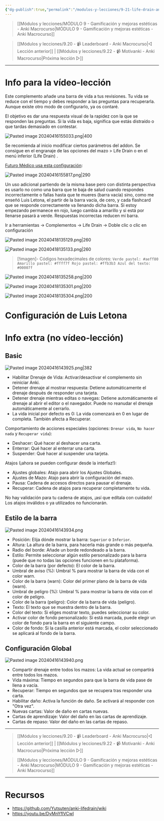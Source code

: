 ```yaml
---
{"dg-publish":true,"permalink":"/modulos-y-lecciones/9-21-life-drain-anki-macrocurso/","noteIcon":""}
---
```



> [[Módulos y lecciones/MÓDULO 9 - Gamificación y mejoras estéticas - Anki Macrocurso\|MÓDULO 9 - Gamificación y mejoras estéticas - Anki Macrocurso]]

> [[Módulos y lecciones/9.20 - 📹 Leaderboard - Anki Macrocurso\|◁ Lección anterior]] | [[Módulos y lecciones/9.22 - 📹 Motivanki - Anki Macrocurso\|Próxima lección ▷]]

---

# Info para la vídeo-lección
Este complemento añade una barra de vida a tus revisiones. Tu vida se reduce con el tiempo y debes responder a las preguntas para recuperarla. Aunque existe otro modo de configurarlo, ya os contaré.

El objetivo es dar una respuesta visual de la rapidez con la que se responden las preguntas. Si la vida es baja, significa que estás distraído o que tardas demasiado en contestar.

![Pasted image 20240416155033.png|400](/img/user/ANEXOS/Pasted%20image%2020240416155033.png)

Se recomienda al inicio modificar ciertos parámetros del addon. Se consigue en el engranaje de las opciones del mazo > Life Drain o en el menú inferior (Life Drain) .

[Futuro Médico usa esta configuración](https://www.youtube.com/watch?v=DyMnYflVCwI&ab_channel=FUTUROMEDICO):

![Pasted image 20240416155817.png|290](/img/user/ANEXOS/Pasted%20image%2020240416155817.png)

Un uso adicional partiendo de la misma base pero con distinta perspectiva es usarlo no como una barra que te baja de salud cuando respondes incorrectamente o fallas hasta que te mueres (barra vacía) sino, como me enseñó Luis Letona, el partir de la barra vacía, de cero, y cada flashcard que se responde correctamente va llenando dicha barra. Si estoy empezando permanece en rojo, luego cambia a amarillo y si está por llenarse pasará a verde. Respuestas incorrectas reducen mi barra.

Ir a herramientas → Complementos → Life Drain → Doble clic o clic en configuración

![Pasted image 20240418135129.png|260](/img/user/ANEXOS/Pasted%20image%2020240418135129.png)

![Pasted image 20240418135133.png|260](/img/user/ANEXOS/Pasted%20image%2020240418135133.png)

> [!imagen]- Códigos hexadecimales de colores:
> ```Verde pastel: #aeff80 Amarillo pastel: #ffff7f Rojo pastel: #ffb3b3 Azul del texto: #00007f```

![Pasted image 20240418135258.png|200](/img/user/ANEXOS/Pasted%20image%2020240418135258.png)

![Pasted image 20240418135301.png|200](/img/user/ANEXOS/Pasted%20image%2020240418135301.png)

![Pasted image 20240418135304.png|200](/img/user/ANEXOS/Pasted%20image%2020240418135304.png)

# Configuración de Luis Letona


# Info extra (no vídeo-lección)
## Basic
![Pasted image 20240416143925.png|382](/img/user/ANEXOS/Pasted%20image%2020240416143925.png)

- Habilitar Drenaje de Vida: Activar/desactivar el complemento sin reiniciar Anki.
- Detener drenaje al mostrar respuesta: Detiene automáticamente el drenaje después de responder una tarjeta.
- Detener drenaje mientras editas o navegas: Detiene automáticamente el drenaje al abrir el editor o el navegador. Puede no reanudar el drenaje automáticamente al cerrarlo.
- La vida inicial por defecto es 0: La vida comenzará en 0 en lugar de completa. También afecta a Recuperar.

Comportamiento de acciones especiales (opciones: `Drenar vida`, `No hacer nada` y `Recuperar vida`):

- Deshacer: Qué hacer al deshacer una carta.
- Enterrar: Qué hacer al enterrar una carta.
- Suspender: Qué hacer al suspender una tarjeta.

Atajos (¡ahora se pueden configurar desde la interfaz!):

- Ajustes globales: Atajo para abrir los Ajustes Globales.
- Ajustes de Mazo: Atajo para abrir la configuración del mazo.
- Pausa: Cadena de accesos directos para pausar el drenaje.
- Recuperar: Cadena de atajos para recuperar completamente tu vida.

No hay validación para tu cadena de atajos, ¡así que edítala con cuidado! Los atajos inválidos o ya utilizados no funcionarán.

## Estilo de la barra
![Pasted image 20240416143934.png](/img/user/ANEXOS/Pasted%20image%2020240416143934.png)

- Posición: Elija dónde mostrar la barra: `Superior` o `Inferior`.
- Altura: La altura de la barra, para hacerla más grande o más pequeña.
- Radio del borde: Añade un borde redondeado a la barra.
- Estilo: Permite seleccionar algún estilo personalizado para la barra (puede que no todas las opciones funcionen en tu plataforma).
- Color de la barra (por defecto): El color de la barra.
- Umbral de aviso (%): Umbral % para mostrar la barra de vida con el color warn.
- Color de la barra (warn): Color del primer plano de la barra de vida (warn).
- Umbral de peligro (%): Umbral % para mostrar la barra de vida con el color de peligro.
- Color de la barra (peligro): Color de la barra de vida (peligro).
- Texto: El texto que se muestra dentro de la barra.
- Color del texto: Si eliges mostrar texto, puedes seleccionar su color.
- Activar color de fondo personalizado: Si está marcada, puede elegir un color de fondo para la barra en el siguiente campo.
- Color de fondo: Si la casilla anterior está marcada, el color seleccionado se aplicará al fondo de la barra.

## Configuración Global
![Pasted image 20240416143940.png](/img/user/ANEXOS/Pasted%20image%2020240416143940.png)

- Compartir drenaje entre todos los mazos: La vida actual se compartirá entre todos los mazos.
- Vida máxima: Tiempo en segundos para que la barra de vida pase de llena a vacía.
- Recuperar: Tiempo en segundos que se recupera tras responder una carta.
- Habilitar daño: Activa la función de daño. Se activará al responder con "Otra vez".
- Nuevas cartas: Valor de daño en cartas nuevas.
- Cartas de aprendizaje: Valor del daño en las cartas de aprendizaje.
- Cartas de repaso: Valor del daño en las cartas de repaso.

---

> [[Módulos y lecciones/9.20 - 📹 Leaderboard - Anki Macrocurso\|◁ Lección anterior]] | [[Módulos y lecciones/9.22 - 📹 Motivanki - Anki Macrocurso\|Próxima lección ▷]]

> [[Módulos y lecciones/MÓDULO 9 - Gamificación y mejoras estéticas - Anki Macrocurso\|MÓDULO 9 - Gamificación y mejoras estéticas - Anki Macrocurso]]

---

# Recursos
- https://github.com/Yutsuten/anki-lifedrain/wiki
- https://youtu.be/DyMnYflVCwI